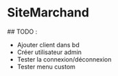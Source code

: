 # SiteMarchand

## TODO : 
* Ajouter client dans bd
* Créer utilisateur admin
* Tester la connexion/déconnexion
* Tester menu custom 